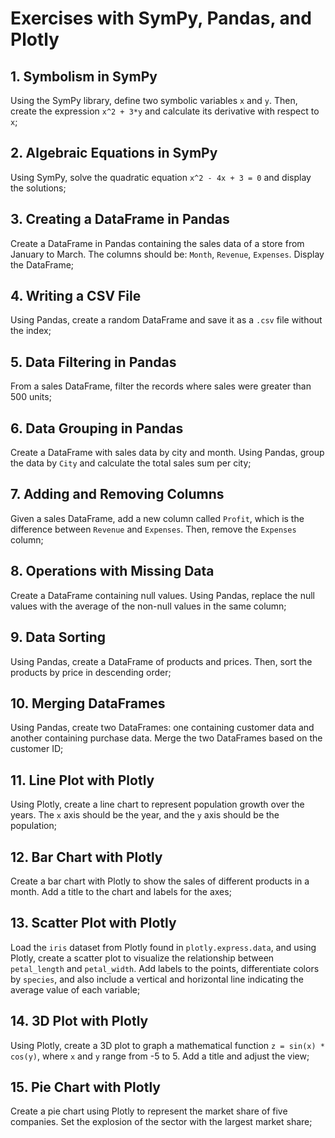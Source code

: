 # Exercises with SymPy, Pandas, and Plotly

## 1. Symbolism in SymPy
Using the SymPy library, define two symbolic variables `x` and `y`. Then, create the expression `x^2 + 3*y` and calculate its derivative with respect to `x`;

## 2. Algebraic Equations in SymPy
Using SymPy, solve the quadratic equation `x^2 - 4x + 3 = 0` and display the solutions;

## 3. Creating a DataFrame in Pandas
Create a DataFrame in Pandas containing the sales data of a store from January to March. The columns should be: `Month`, `Revenue`, `Expenses`. Display the DataFrame;

## 4. Writing a CSV File
Using Pandas, create a random DataFrame and save it as a `.csv` file without the index;

## 5. Data Filtering in Pandas
From a sales DataFrame, filter the records where sales were greater than 500 units;

## 6. Data Grouping in Pandas
Create a DataFrame with sales data by city and month. Using Pandas, group the data by `City` and calculate the total sales sum per city;

## 7. Adding and Removing Columns
Given a sales DataFrame, add a new column called `Profit`, which is the difference between `Revenue` and `Expenses`. Then, remove the `Expenses` column;

## 8. Operations with Missing Data
Create a DataFrame containing null values. Using Pandas, replace the null values with the average of the non-null values in the same column;

## 9. Data Sorting
Using Pandas, create a DataFrame of products and prices. Then, sort the products by price in descending order;

## 10. Merging DataFrames
Using Pandas, create two DataFrames: one containing customer data and another containing purchase data. Merge the two DataFrames based on the customer ID;

## 11. Line Plot with Plotly
Using Plotly, create a line chart to represent population growth over the years. The `x` axis should be the year, and the `y` axis should be the population;

## 12. Bar Chart with Plotly
Create a bar chart with Plotly to show the sales of different products in a month. Add a title to the chart and labels for the axes;

## 13. Scatter Plot with Plotly
Load the `iris` dataset from Plotly found in `plotly.express.data`, and using Plotly, create a scatter plot to visualize the relationship between `petal_length` and `petal_width`. Add labels to the points, differentiate colors by `species`, and also include a vertical and horizontal line indicating the average value of each variable;

## 14. 3D Plot with Plotly
Using Plotly, create a 3D plot to graph a mathematical function `z = sin(x) * cos(y)`, where `x` and `y` range from -5 to 5. Add a title and adjust the view;

## 15. Pie Chart with Plotly
Create a pie chart using Plotly to represent the market share of five companies. Set the explosion of the sector with the largest market share;